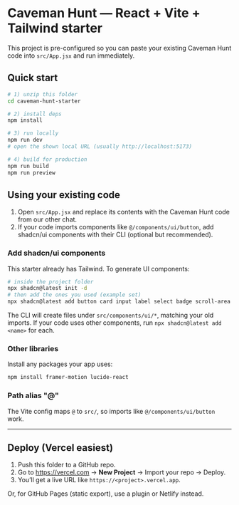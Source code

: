 # Caveman Hunt — React + Vite + Tailwind starter

This project is pre-configured so you can paste your existing Caveman Hunt code into `src/App.jsx` and run immediately.

## Quick start
```bash
# 1) unzip this folder
cd caveman-hunt-starter

# 2) install deps
npm install

# 3) run locally
npm run dev
# open the shown local URL (usually http://localhost:5173)

# 4) build for production
npm run build
npm run preview
```

## Using your existing code
1. Open `src/App.jsx` and replace its contents with the Caveman Hunt code from our other chat.
2. If your code imports components like `@/components/ui/button`, add shadcn/ui components with their CLI (optional but recommended).

### Add shadcn/ui components
This starter already has Tailwind. To generate UI components:

```bash
# inside the project folder
npx shadcn@latest init -d
# then add the ones you used (example set)
npx shadcn@latest add button card input label select badge scroll-area
```

The CLI will create files under `src/components/ui/*`, matching your old imports.
If your code uses other components, run `npx shadcn@latest add <name>` for each.

### Other libraries
Install any packages your app uses:
```bash
npm install framer-motion lucide-react
```

### Path alias "@"
The Vite config maps `@` to `src/`, so imports like `@/components/ui/button` work.

---

## Deploy (Vercel easiest)
1. Push this folder to a GitHub repo.
2. Go to https://vercel.com → **New Project** → Import your repo → Deploy.
3. You’ll get a live URL like `https://<project>.vercel.app`.

Or, for GitHub Pages (static export), use a plugin or Netlify instead.
```